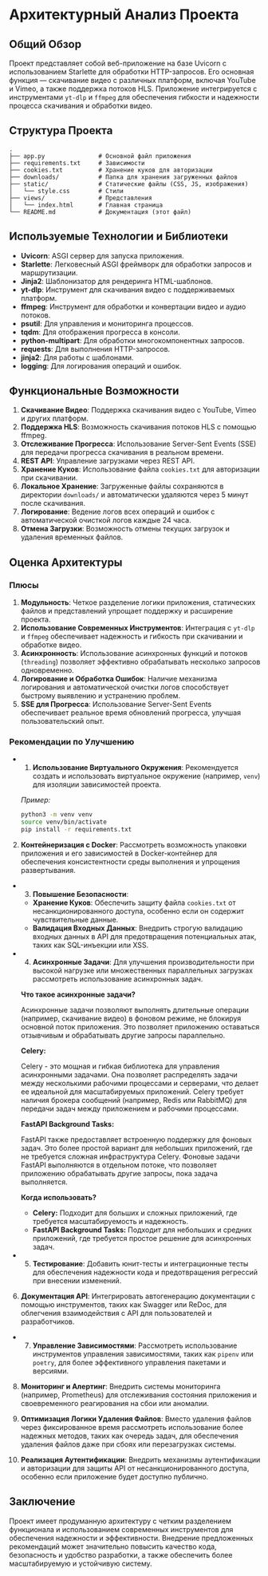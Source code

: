 # Архитектурный Анализ Проекта

## Общий Обзор

Проект представляет собой веб-приложение на базе Uvicorn с использованием Starlette для обработки HTTP-запросов. Его основная функция — скачивание видео с различных платформ, включая YouTube и Vimeo, а также поддержка потоков HLS. Приложение интегрируется с инструментами `yt-dlp` и `ffmpeg` для обеспечения гибкости и надежности процесса скачивания и обработки видео.

## Структура Проекта

```
.
├── app.py               # Основной файл приложения
├── requirements.txt     # Зависимости
├── cookies.txt          # Хранение куков для авторизации
├── downloads/           # Папка для хранения загруженных файлов
├── static/              # Статические файлы (CSS, JS, изображения)
│   └── style.css        # Стили
├── views/               # Представления
│   └── index.html       # Главная страница
└── README.md            # Документация (этот файл)
```

## Используемые Технологии и Библиотеки

- **Uvicorn**: ASGI сервер для запуска приложения.
- **Starlette**: Легковесный ASGI фреймворк для обработки запросов и маршрутизации.
- **Jinja2**: Шаблонизатор для рендеринга HTML-шаблонов.
- **yt-dlp**: Инструмент для скачивания видео с поддерживаемых платформ.
- **ffmpeg**: Инструмент для обработки и конвертации видео и аудио потоков.
- **psutil**: Для управления и мониторинга процессов.
- **tqdm**: Для отображения прогресса в консоли.
- **python-multipart**: Для обработки многокомпонентных запросов.
- **requests**: Для выполнения HTTP-запросов.
- **jinja2**: Для работы с шаблонами.
- **logging**: Для логирования операций и ошибок.

## Функциональные Возможности

1. **Скачивание Видео**: Поддержка скачивания видео с YouTube, Vimeo и других платформ.
2. **Поддержка HLS**: Возможность скачивания потоков HLS с помощью ffmpeg.
3. **Отслеживание Прогресса**: Использование Server-Sent Events (SSE) для передачи прогресса скачивания в реальном времени.
4. **REST API**: Управление загрузками через REST API.
5. **Хранение Куков**: Использование файла `cookies.txt` для авторизации при скачивании.
6. **Локальное Хранение**: Загруженные файлы сохраняются в директории `downloads/` и автоматически удаляются через 5 минут после скачивания.
7. **Логирование**: Ведение логов всех операций и ошибок с автоматической очисткой логов каждые 24 часа.
8. **Отмена Загрузки**: Возможность отмены текущих загрузок и удаления временных файлов.

## Оценка Архитектуры

### Плюсы

1. **Модульность**: Четкое разделение логики приложения, статических файлов и представлений упрощает поддержку и расширение проекта.
2. **Использование Современных Инструментов**: Интеграция с `yt-dlp` и `ffmpeg` обеспечивает надежность и гибкость при скачивании и обработке видео.
3. **Асинхронность**: Использование асинхронных функций и потоков (`threading`) позволяет эффективно обрабатывать несколько запросов одновременно.
4. **Логирование и Обработка Ошибок**: Наличие механизма логирования и автоматической очистки логов способствует быстрому выявлению и устранению проблем.
5. **SSE для Прогресса**: Использование Server-Sent Events обеспечивает реальное время обновлений прогресса, улучшая пользовательский опыт.

### Рекомендации по Улучшению

+ 1. **Использование Виртуального Окружения**: Рекомендуется создать и использовать виртуальное окружение (например, `venv`) для изоляции зависимостей проекта.
   
   *Пример:*
   ```bash
   python3 -m venv venv
   source venv/bin/activate
   pip install -r requirements.txt
   ```

2. **Контейнеризация с Docker**: Рассмотреть возможность упаковки приложения и его зависимостей в Docker-контейнер для обеспечения консистентности среды выполнения и упрощения развертывания.

+ 3. **Повышение Безопасности**:
   - **Хранение Куков**: Обеспечить защиту файла `cookies.txt` от несанкционированного доступа, особенно если он содержит чувствительные данные.
   - **Валидация Входных Данных**: Внедрить строгую валидацию входных данных в API для предотвращения потенциальных атак, таких как SQL-инъекции или XSS.

+ 4.  **Асинхронные Задачи**: Для улучшения производительности при высокой нагрузке или множественных параллельных загрузках рассмотреть использование асинхронных задач.

    **Что такое асинхронные задачи?**

    Асинхронные задачи позволяют выполнять длительные операции (например, скачивание видео) в фоновом режиме, не блокируя основной поток приложения. Это позволяет приложению оставаться отзывчивым и обрабатывать другие запросы параллельно.

    **Celery:**

    Celery - это мощная и гибкая библиотека для управления асинхронными задачами. Она позволяет распределять задачи между несколькими рабочими процессами и серверами, что делает ее идеальной для масштабируемых приложений. Celery требует наличия брокера сообщений (например, Redis или RabbitMQ) для передачи задач между приложением и рабочими процессами.

    **FastAPI Background Tasks:**

    FastAPI также предоставляет встроенную поддержку для фоновых задач. Это более простой вариант для небольших приложений, где не требуется сложная инфраструктура Celery. Фоновые задачи FastAPI выполняются в отдельном потоке, что позволяет приложению обрабатывать другие запросы, пока задача выполняется.

    **Когда использовать?**

    - **Celery:** Подходит для больших и сложных приложений, где требуется масштабируемость и надежность.
    - **FastAPI Background Tasks:** Подходит для небольших и средних приложений, где требуется простое решение для асинхронных задач.

+ 5. **Тестирование**: Добавить юнит-тесты и интеграционные тесты для обеспечения надежности кода и предотвращения регрессий при внесении изменений.

6. **Документация API**: Интегрировать автогенерацию документации с помощью инструментов, таких как Swagger или ReDoc, для облегчения взаимодействия с API для пользователей и разработчиков.

+ 7. **Управление Зависимостями**: Рассмотреть использование инструментов управления зависимостями, таких как `pipenv` или `poetry`, для более эффективного управления пакетами и версиями.

8. **Мониторинг и Алертинг**: Внедрить системы мониторинга (например, Prometheus) для отслеживания состояния приложения и своевременного реагирования на сбои или аномалии.

9. **Оптимизация Логики Удаления Файлов**: Вместо удаления файлов через фиксированное время рассмотреть использование более надежных методов, таких как очередь задач, для обеспечения удаления файлов даже при сбоях или перезагрузках системы.

10. **Реализация Аутентификации**: Внедрить механизмы аутентификации и авторизации для защиты API от несанкционированного доступа, особенно если приложение будет доступно публично.

## Заключение

Проект имеет продуманную архитектуру с четким разделением функционала и использованием современных инструментов для обеспечения надежности и эффективности. Внедрение предложенных рекомендаций может значительно повысить качество кода, безопасность и удобство разработки, а также обеспечить более масштабируемую и устойчивую систему.